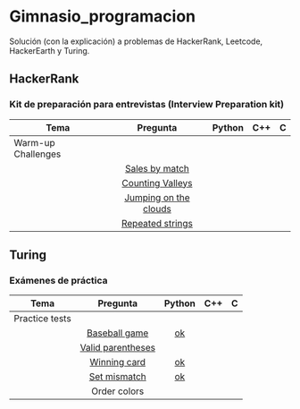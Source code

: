 # Gimnasio_programacion
Solución (con la explicación) a problemas de HackerRank, Leetcode, HackerEarth y Turing.

## HackerRank
### Kit de preparación para entrevistas (Interview Preparation kit)

| **Tema**           | **Pregunta**  | **Python**|  **C++** |   **C**  |
| ------------------ |:-------------:|:---------:|:---------:|:---------:|
| Warm-up Challenges |
|                    |[Sales by match](https://www.hackerrank.com/challenges/sock-merchant/problem?h_l=interview&playlist_slugs%5B%5D=interview-preparation-kit&playlist_slugs%5B%5D=warmup)
|                    |[Counting Valleys](https://www.hackerrank.com/challenges/counting-valleys/problem?h_l=interview&playlist_slugs%5B%5D=interview-preparation-kit&playlist_slugs%5B%5D=warmup)
|                    |[Jumping on the clouds](https://www.hackerrank.com/challenges/jumping-on-the-clouds/problem?h_l=interview&playlist_slugs%5B%5D=interview-preparation-kit&playlist_slugs%5B%5D=warmup)
|                    |[Repeated strings](https://www.hackerrank.com/challenges/repeated-string/problem?h_l=interview&playlist_slugs%5B%5D=interview-preparation-kit&playlist_slugs%5B%5D=warmup)




## Turing
### Exámenes de práctica

| **Tema**           | **Pregunta**  | **Python**|  **C++** |   **C**  |
| ------------------ |:-------------:|:---------:|:---------:|:---------:|
| Practice tests |
|                    |[Baseball game](https://github.com/noahverner1995/Turing-Coding-Challenges/tree/main/Baseball%20Game)|[ok](https://github.com/aizzaac/Gimnasio_programacion/tree/main/Baseball_game)
|                    |[Valid parentheses](https://github.com/noahverner1995/Turing-Coding-Challenges/tree/main/Valid_Parentheses)
|                    |[Winning card](https://github.com/osezy/leetcode_sloutions/blob/main/winning%20card.py)|[ok](https://github.com/aizzaac/Gimnasio_programacion/blob/main/Winning_card)|
|                    |[Set mismatch](https://www.chegg.com/homework-help/questions-and-answers/suppose-re-given-set-originally-contains-numbers-1-n-unfortunately-due-data-error-one-numb-q90344794)|[ok](https://github.com/aizzaac/Gimnasio_programacion/blob/main/Set_mismatch/set_mismatch.py)|
|                    |Order colors
